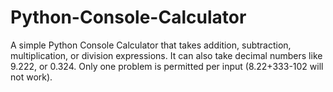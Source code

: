 # Python-Console-Calculator
A simple Python Console Calculator that takes addition, subtraction, multiplication, or division expressions. It can also take decimal numbers like 9.222, or 0.324. Only one problem is permitted per input (8.22+333-102 will not work).
